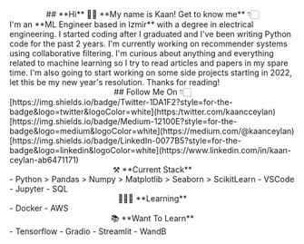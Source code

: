 <center> ## **Hi** 👋🏻 **My name is Kaan! Get to know me** 👇🏻 </center>
I'm an **ML Engineer based in Izmir** with a degree in electrical engineering. I started coding after I graduated and I've been writing Python code for the past 2 years. I'm currently working on recommender systems using collaborative filtering. I'm curious about anything and everything related to machine learning so I try to read articles and papers in my spare time. I'm also going to start working on some side projects starting in 2022, let this be my new year's resolution. Thanks for reading! 

<center> ## Follow Me On 👇🏻 </center>
[https://img.shields.io/badge/Twitter-1DA1F2?style=for-the-badge&logo=twitter&logoColor=white](https:/twitter.com/kaancceylan)
[https://img.shields.io/badge/Medium-12100E?style=for-the-badge&logo=medium&logoColor=white](https://medium.com/@kaanceylan)
[https://img.shields.io/badge/LinkedIn-0077B5?style=for-the-badge&logo=linkedin&logoColor=white](https://www.linkedin.com/in/kaan-ceylan-ab6471171)

<center> ⚒️ **Current Stack** </center>
- Python
> Pandas
> Numpy
> Matplotlib
> Seaborn
> ScikitLearn
- VSCode
- Jupyter
- SQL

<center> 👨🏻‍💻 **Learning** </center>
- Docker
- AWS

<center> 📚 **Want To Learn** </center>
- Tensorflow
- Gradio
- Streamlit
- WandB
